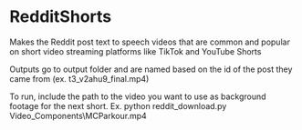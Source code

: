 # RedditShorts
Makes the Reddit post text to speech videos that are common and popular on short video streaming platforms like TikTok and YouTube Shorts

Outputs go to output folder and are named based on the id of the post they came from (ex. t3_v2ahu9_final.mp4)

To run, include the path to the video you want to use as background footage for the next short.
Ex. python reddit_download.py Video_Components\MCParkour.mp4